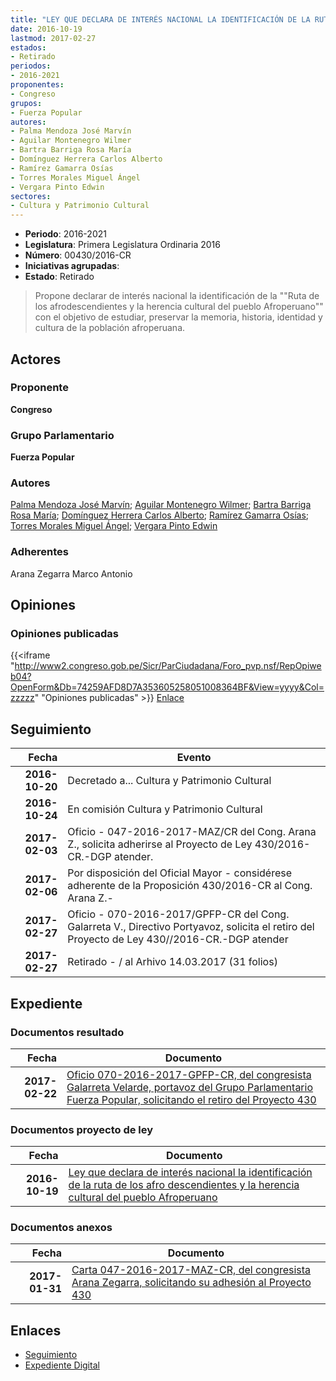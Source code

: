 ```yaml
---
title: "LEY QUE DECLARA DE INTERÉS NACIONAL LA IDENTIFICACIÓN DE LA RUTA DE LOS AFRODESCENDIENTES Y LA HERENCIA CULTURAL DEL PUEBLO AFROPERUANO"
date: 2016-10-19
lastmod: 2017-02-27
estados:
- Retirado
periodos:
- 2016-2021
proponentes:
- Congreso
grupos:
- Fuerza Popular
autores:
- Palma Mendoza José Marvín
- Aguilar Montenegro Wilmer
- Bartra Barriga Rosa María
- Domínguez Herrera Carlos Alberto
- Ramírez Gamarra Osías
- Torres Morales Miguel Ángel
- Vergara Pinto Edwin
sectores:
- Cultura y Patrimonio Cultural
---
```

- **Periodo**: 2016-2021
- **Legislatura**: Primera Legislatura Ordinaria 2016
- **Número**: 00430/2016-CR
- **Iniciativas agrupadas**: 
- **Estado**: Retirado

> Propone declarar de interés nacional la identificación de la ""Ruta de los afrodescendientes y la herencia cultural del pueblo Afroperuano"" con el objetivo de estudiar, preservar la memoria, historia, identidad y cultura de la población afroperuana.


## Actores

### Proponente

**Congreso**

### Grupo Parlamentario

**Fuerza Popular**

### Autores

[Palma Mendoza José Marvín](mailto:mailto:jpalma@congreso.gob.pe); [Aguilar Montenegro Wilmer](mailto:mailto:waguilar@congreso.gob.pe); [Bartra Barriga Rosa María](mailto:mailto:rbartra@congreso.gob.pe); [Domínguez Herrera Carlos Alberto](mailto:mailto:cdominguez@congreso.gob.pe); [Ramírez Gamarra Osías](mailto:mailto:oramirez@congreso.gob.pe); [Torres Morales Miguel Ángel](mailto:mailto:mtorresm@congreso.gob.pe); [Vergara Pinto Edwin](mailto:mailto:evergara@congreso.gob.pe)

### Adherentes

Arana Zegarra Marco Antonio

## Opiniones

### Opiniones publicadas

{{<iframe "http://www2.congreso.gob.pe/Sicr/ParCiudadana/Foro_pvp.nsf/RepOpiweb04?OpenForm&Db=74259AFD8D7A353605258051008364BF&View=yyyy&Col=zzzzz" "Opiniones publicadas" >}}
[Enlace](http://www2.congreso.gob.pe/Sicr/ParCiudadana/Foro_pvp.nsf/RepOpiweb04?OpenForm&Db=74259AFD8D7A353605258051008364BF&View=yyyy&Col=zzzzz)


## Seguimiento

| Fecha | Evento |
|------:|--------|
| **2016-10-20** | Decretado a... Cultura y Patrimonio Cultural |
| **2016-10-24** | En comisión Cultura y Patrimonio Cultural |
| **2017-02-03** | Oficio - 047-2016-2017-MAZ/CR del Cong. Arana Z., solicita adherirse al Proyecto de Ley 430/2016-CR.-DGP atender. |
| **2017-02-06** | Por disposición del Oficial Mayor - considérese adherente de la Proposición 430/2016-CR al Cong. Arana Z.- |
| **2017-02-27** | Oficio - 070-2016-2017/GPFP-CR del Cong. Galarreta V., Directivo Portyavoz, solicita el retiro del Proyecto de Ley 430//2016-CR.-DGP atender |
| **2017-02-27** | Retirado - / al Arhivo 14.03.2017 (31 folios) |

## Expediente

### Documentos resultado

| Fecha | Documento |
|------:|-----------|
| **2017-02-22** | [Oficio 070-2016-2017-GPFP-CR, del congresista Galarreta Velarde, portavoz del Grupo Parlamentario Fuerza Popular, solicitando el retiro del Proyecto 430](http://www.leyes.congreso.gob.pe/Documentos/2016_2021/Oficios/Grupos_Parlamentarios/OFICIO-070-2016-2017-GPFP-CR.pdf) |

### Documentos proyecto de ley

| Fecha | Documento |
|------:|-----------|
| **2016-10-19** | [Ley que declara de interés nacional la identificación de la ruta de los afro descendientes y la herencia cultural del pueblo Afroperuano](http://www.leyes.congreso.gob.pe/Documentos/2016_2021/Proyectos_de_Ley_y_de_Resoluciones_Legislativas/PL0043020161019...pdf) |

### Documentos anexos

| Fecha | Documento |
|------:|-----------|
| **2017-01-31** | [Carta 047-2016-2017-MAZ-CR, del congresista Arana Zegarra, solicitando su adhesión al Proyecto 430](http://www.leyes.congreso.gob.pe/Documentos/2016_2021/Oficios/Congresistas/CARTA-047-2016-2017-MAZ-CR.pdf) |

## Enlaces

- [Seguimiento](http://www2.congreso.gob.pe/Sicr/TraDocEstProc/CLProLey2016.nsf/f7fff46988ca05b1052578e100829cc7/8f723e57be7102f005258051007f0cb1?OpenDocument)
- [Expediente Digital](http://www2.congreso.gob.pe/Sicr/TraDocEstProc/CLProLey2016.nsf/f7fff46988ca05b1052578e100829cc7/8f723e57be7102f005258051007f0cb1?OpenDocument&Click=05257FB7005EB655.eb71d0cf91d8294e05256cdf006b5706/$Body/0.1C6C)

